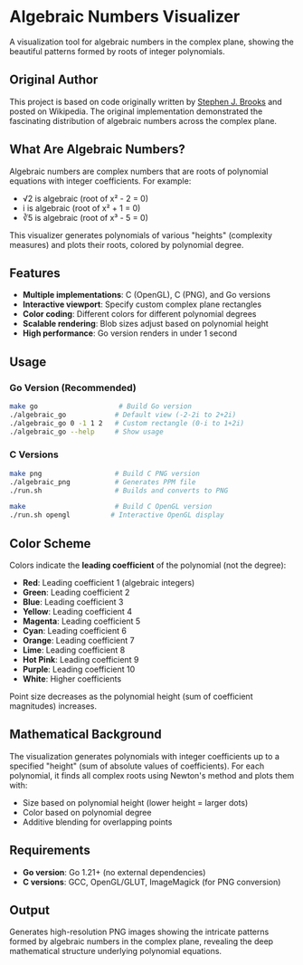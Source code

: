 # Algebraic Numbers Visualizer

A visualization tool for algebraic numbers in the complex plane, showing the beautiful patterns formed by roots of integer polynomials.

## Original Author

This project is based on code originally written by [Stephen J. Brooks](https://en.wikipedia.org/wiki/User:Stephen_J._Brooks) and posted on Wikipedia. The original implementation demonstrated the fascinating distribution of algebraic numbers across the complex plane.

## What Are Algebraic Numbers?

Algebraic numbers are complex numbers that are roots of polynomial equations with integer coefficients. For example:
- √2 is algebraic (root of x² - 2 = 0)
- i is algebraic (root of x² + 1 = 0)
- ∛5 is algebraic (root of x³ - 5 = 0)

This visualizer generates polynomials of various "heights" (complexity measures) and plots their roots, colored by polynomial degree.

## Features

- **Multiple implementations**: C (OpenGL), C (PNG), and Go versions
- **Interactive viewport**: Specify custom complex plane rectangles
- **Color coding**: Different colors for different polynomial degrees
- **Scalable rendering**: Blob sizes adjust based on polynomial height
- **High performance**: Go version renders in under 1 second

## Usage

### Go Version (Recommended)
```bash
make go                    # Build Go version
./algebraic_go            # Default view (-2-2i to 2+2i)
./algebraic_go 0 -1 1 2   # Custom rectangle (0-i to 1+2i)
./algebraic_go --help     # Show usage
```

### C Versions
```bash
make png                  # Build C PNG version
./algebraic_png           # Generates PPM file
./run.sh                  # Builds and converts to PNG

make                      # Build C OpenGL version
./run.sh opengl          # Interactive OpenGL display
```

## Color Scheme

Colors indicate the **leading coefficient** of the polynomial (not the degree):

- **Red**: Leading coefficient 1 (algebraic integers)
- **Green**: Leading coefficient 2
- **Blue**: Leading coefficient 3
- **Yellow**: Leading coefficient 4
- **Magenta**: Leading coefficient 5
- **Cyan**: Leading coefficient 6
- **Orange**: Leading coefficient 7
- **Lime**: Leading coefficient 8
- **Hot Pink**: Leading coefficient 9
- **Purple**: Leading coefficient 10
- **White**: Higher coefficients

Point size decreases as the polynomial height (sum of coefficient magnitudes) increases.

## Mathematical Background

The visualization generates polynomials with integer coefficients up to a specified "height" (sum of absolute values of coefficients). For each polynomial, it finds all complex roots using Newton's method and plots them with:

- Size based on polynomial height (lower height = larger dots)
- Color based on polynomial degree
- Additive blending for overlapping points

## Requirements

- **Go version**: Go 1.21+ (no external dependencies)
- **C versions**: GCC, OpenGL/GLUT, ImageMagick (for PNG conversion)

## Output

Generates high-resolution PNG images showing the intricate patterns formed by algebraic numbers in the complex plane, revealing the deep mathematical structure underlying polynomial equations.